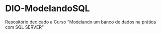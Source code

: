 # DIO-ModelandoSQL
Repositório dedicado a Curso "Modelando um banco de dados na prática com SQL SERVER"
